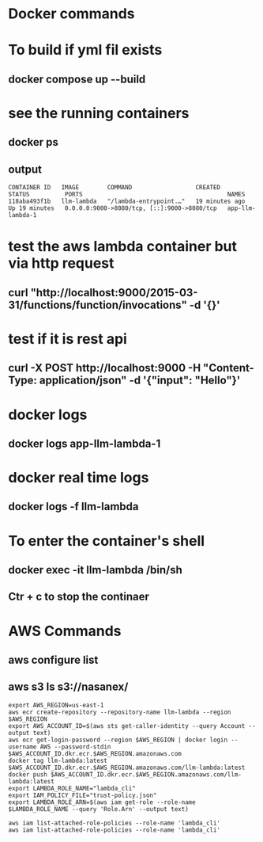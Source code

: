 # Docker commands
# To build if yml fil exists
## docker compose up --build

# see the running containers
## docker ps
## output
```
CONTAINER ID   IMAGE        COMMAND                  CREATED          STATUS          PORTS                                         NAMES
118aba493f1b   llm-lambda   "/lambda-entrypoint.…"   19 minutes ago   Up 19 minutes   0.0.0.0:9000->8080/tcp, [::]:9000->8080/tcp   app-llm-lambda-1
```

# test the aws lambda container but via http request
## curl "http://localhost:9000/2015-03-31/functions/function/invocations" -d '{}'

# test if it is rest api
## curl -X POST http://localhost:9000 -H "Content-Type: application/json" -d '{"input": "Hello"}'

# docker logs
## docker logs app-llm-lambda-1

# docker real time logs
## docker logs -f llm-lambda

# To enter the container's shell
## docker exec -it llm-lambda /bin/sh

## Ctr + c to stop the continaer

# AWS Commands

## aws configure list 
## aws s3 ls s3://nasanex/

```
export AWS_REGION=us-east-1
aws ecr create-repository --repository-name llm-lambda --region $AWS_REGION
export AWS_ACCOUNT_ID=$(aws sts get-caller-identity --query Account --output text)
aws ecr get-login-password --region $AWS_REGION | docker login --username AWS --password-stdin $AWS_ACCOUNT_ID.dkr.ecr.$AWS_REGION.amazonaws.com
docker tag llm-lambda:latest $AWS_ACCOUNT_ID.dkr.ecr.$AWS_REGION.amazonaws.com/llm-lambda:latest
docker push $AWS_ACCOUNT_ID.dkr.ecr.$AWS_REGION.amazonaws.com/llm-lambda:latest
export LAMBDA_ROLE_NAME="lambda_cli"
export IAM_POLICY_FILE="trust-policy.json"
export LAMBDA_ROLE_ARN=$(aws iam get-role --role-name $LAMBDA_ROLE_NAME --query 'Role.Arn' --output text)

aws iam list-attached-role-policies --role-name 'lambda_cli'
aws iam list-attached-role-policies --role-name 'lambda_cli'
```